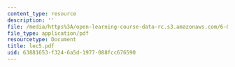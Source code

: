 ```yaml
---
content_type: resource
description: ''
file: /media/https%3A/open-learning-course-data-rc.s3.amazonaws.com/6-046j-introduction-to-algorithms-sma-5503-fall-2005/63881653f3246a5d1977088fcc676590_lec5.pdf
file_type: application/pdf
resourcetype: Document
title: lec5.pdf
uid: 63881653-f324-6a5d-1977-088fcc676590
---
```


